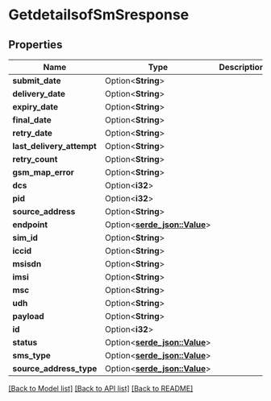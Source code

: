 # GetdetailsofSmSresponse

## Properties

Name | Type | Description | Notes
------------ | ------------- | ------------- | -------------
**submit_date** | Option<**String**> |  | [optional]
**delivery_date** | Option<**String**> |  | [optional]
**expiry_date** | Option<**String**> |  | [optional]
**final_date** | Option<**String**> |  | [optional]
**retry_date** | Option<**String**> |  | [optional]
**last_delivery_attempt** | Option<**String**> |  | [optional]
**retry_count** | Option<**String**> |  | [optional]
**gsm_map_error** | Option<**String**> |  | [optional]
**dcs** | Option<**i32**> |  | [optional]
**pid** | Option<**i32**> |  | [optional]
**source_address** | Option<**String**> |  | [optional]
**endpoint** | Option<[**serde_json::Value**](.md)> |  | [optional]
**sim_id** | Option<**String**> |  | [optional]
**iccid** | Option<**String**> |  | [optional]
**msisdn** | Option<**String**> |  | [optional]
**imsi** | Option<**String**> |  | [optional]
**msc** | Option<**String**> |  | [optional]
**udh** | Option<**String**> |  | [optional]
**payload** | Option<**String**> |  | [optional]
**id** | Option<**i32**> |  | [optional]
**status** | Option<[**serde_json::Value**](.md)> |  | [optional]
**sms_type** | Option<[**serde_json::Value**](.md)> |  | [optional]
**source_address_type** | Option<[**serde_json::Value**](.md)> |  | [optional]

[[Back to Model list]](../README.md#documentation-for-models) [[Back to API list]](../README.md#documentation-for-api-endpoints) [[Back to README]](../README.md)


